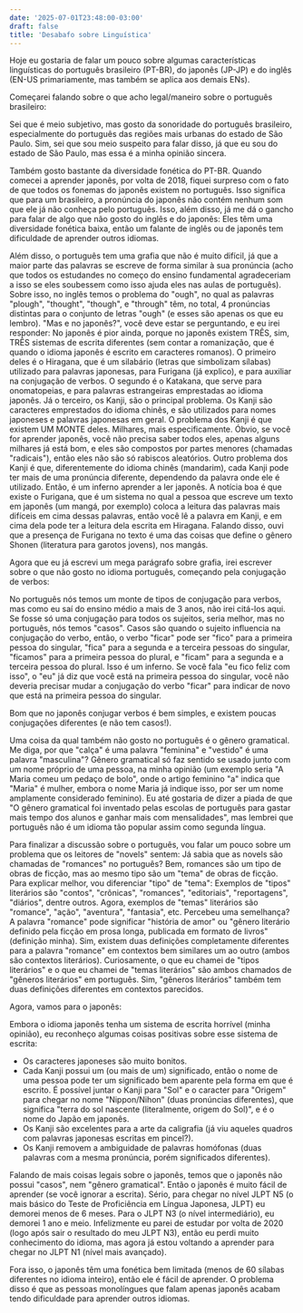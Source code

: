```yaml
---
date: '2025-07-01T23:48:00-03:00'
draft: false
title: 'Desabafo sobre Linguística'
---
```


Hoje eu gostaria de falar um pouco sobre algumas características linguísticas do português brasileiro (PT-BR), do japonês (JP-JP) e do inglês (EN-US primariamente, mas também se aplica aos demais ENs).

Começarei falando sobre o que acho legal/maneiro sobre o português brasileiro:

Sei que é meio subjetivo, mas gosto da sonoridade do português brasileiro, especialmente do português das regiões mais urbanas do estado de São Paulo. Sim, sei que sou meio suspeito para falar disso, já que eu sou do estado de São Paulo, mas essa é a minha opinião sincera.

Também gosto bastante da diversidade fonética do PT-BR. Quando comecei a aprender japonês, por volta de 2018, fiquei surpreso com o fato de que todos os fonemas do japonês existem no português. Isso significa que para um brasileiro, a pronúncia do japonês não contém nenhum som que ele já não conheça pelo português. Isso, além disso, já me dá o gancho para falar de algo que não gosto do inglês e do japonês: Eles têm uma diversidade fonética baixa, então um falante de inglês ou de japonês tem dificuldade de aprender outros idiomas.

Além disso, o português tem uma grafia que não é muito difícil, já que a maior parte das palavras se escreve de forma similar à sua pronúncia (acho que todos os estudandes no começo do ensino fundamental agradeceriam a isso se eles soubessem como isso ajuda eles nas aulas de português). Sobre isso, no inglês temos o problema do "ough", no qual as palavras "plough", "thought", "though", e "through" têm, no total, 4 pronúncias distintas para o conjunto de letras "ough" (e esses são apenas os que eu lembro). "Mas e no japonês?", você deve estar se perguntando, e eu irei responder: No japonês é pior ainda, porque no japonês existem TRÊS, sim, TRÊS sistemas de escrita diferentes (sem contar a romanização, que é quando o idioma japonês é escrito em caracteres romanos). O primeiro deles é o Hiragana, que é um silabário (letras que simbolizam sílabas) utilizado para palavras japonesas, para Furigana (já explico), e para auxiliar na conjugação de verbos. O segundo é o Katakana, que serve para onomatopeias, e para palavras estrangeiras emprestadas ao idioma japonês. Já o terceiro, os Kanji, são o principal problema. Os Kanji são caracteres emprestados do idioma chinês, e são utilizados para nomes japoneses e palavras japonesas em geral. O problema dos Kanji é que existem UM MONTE deles. Milhares, mais especificamente. Óbvio, se você for aprender japonês, você não precisa saber todos eles, apenas alguns milhares já está bom, e eles são compostos por partes menores (chamadas "radicais"), então eles não são só rabiscos aleatórios. Outro problema dos Kanji é que, diferentemente do idioma chinês (mandarim), cada Kanji pode ter mais de uma pronúncia diferente, dependendo da palavra onde ele é utilizado. Então, é um inferno aprender a ler japonês. A notícia boa é que existe o Furigana, que é um sistema no qual a pessoa que escreve um texto em japonês (um mangá, por exemplo) coloca a leitura das palavras mais difíceis em cima dessas palavras, então você lê a palavra em Kanji, e em cima dela pode ter a leitura dela escrita em Hiragana. Falando disso, ouvi que a presença de Furigana no texto é uma das coisas que define o gênero Shonen (literatura para garotos jovens), nos mangás.

Agora que eu já escrevi um mega parágrafo sobre grafia, irei escrever sobre o que não gosto no idioma português, começando pela conjugação de verbos:

No português nós temos um monte de tipos de conjugação para verbos, mas como eu saí do ensino médio a mais de 3 anos, não irei citá-los aqui. Se fosse só uma conjugação para todos os sujeitos, seria melhor, mas no português, nós temos "casos". Casos são quando o sujeito influencia na conjugação do verbo, então, o verbo "ficar" pode ser "fico" para a primeira pessoa do singular, "fica" para a segunda e a terceira pessoas do singular, "ficamos" para a primeira pessoa do plural, e "ficam" para a segunda e a terceira pessoa do plural. Isso é um inferno. Se você fala "eu fico feliz com isso", o "eu" já diz que você está na primeira pessoa do singular, você não deveria precisar mudar a conjugação do verbo "ficar" para indicar de novo que está na primeira pessoa do singular. 

Bom que no japonês conjugar verbos é bem simples, e existem poucas conjugações diferentes (e não tem casos!).

Uma coisa da qual também não gosto no português é o gênero gramatical. Me diga, por que "calça" é uma palavra "feminina" e "vestido" é uma palavra "masculina"? Gênero gramatical só faz sentido se usado junto com um nome próprio de uma pessoa, na minha opinião (um exemplo seria "A Maria comeu um pedaço de bolo", onde o artigo feminino "a" indica que "Maria" é mulher, embora o nome Maria já indique isso, por ser um nome amplamente considerado feminino). Eu até gostaria de dizer a piada de que "O gênero gramatical foi inventado pelas escolas de português para gastar mais tempo dos alunos e ganhar mais com mensalidades", mas lembrei que português não é um idioma tão popular assim como segunda língua.

Para finalizar a discussão sobre o português, vou falar um pouco sobre um problema que os leitores de "novels" sentem: Já sabia que as novels são chamadas de "romances" no português? Bem, romances são um tipo de obras de ficção, mas ao mesmo tipo são um "tema" de obras de ficção. Para explicar melhor, vou diferenciar "tipo" de "tema": Exemplos de "tipos" literários são "contos", "crônicas", "romances", "editoriais", "reportagens", "diários", dentre outros. Agora, exemplos de "temas" literários são "romance", "ação", "aventura", "fantasia", etc. Percebeu uma semelhança? A palavra "romance" pode significar "história de amor" ou "gênero literário definido pela ficção em prosa longa, publicada em formato de livros" (definição minha). Sim, existem duas definições completamente diferentes para a palavra "romance" em contextos bem similares um ao outro (ambos são contextos literários). Curiosamente, o que eu chamei de "tipos literários" e o que eu chamei de "temas literários" são ambos chamados de "gêneros literários" em português. Sim, "gêneros literários" também tem duas definições diferentes em contextos parecidos.

Agora, vamos para o japonês:

Embora o idioma japonês tenha um sistema de escrita horrível (minha opinião), eu reconheço algumas coisas positivas sobre esse sistema de escrita:

- Os caracteres japoneses são muito bonitos.
- Cada Kanji possui um (ou mais de um) significado, então o nome de uma pessoa pode ter um significado bem aparente pela forma em que é escrito. É possível juntar o Kanji para "Sol" e o caracter para "Origem" para chegar no nome "Nippon/Nihon" (duas pronúncias diferentes), que significa "terra do sol nascente (literalmente, origem do Sol)", e é o nome do Japão em japonês.
- Os Kanji são excelentes para a arte da caligrafia (já viu aqueles quadros com palavras japonesas escritas em pincel?).
- Os Kanji removem a ambiguidade de palavras homófonas (duas palavras com a mesma pronúncia, porém significados diferentes).

Falando de mais coisas legais sobre o japonês, temos que o japonês não possui "casos", nem "gênero gramatical". Então o japonês é muito fácil de aprender (se você ignorar a escrita). Sério, para chegar no nível JLPT N5 (o mais básico do Teste de Proficiência em Língua Japonesa, JLPT) eu demorei menos de 6 meses. Para o JLPT N3 (o nível intermediário), eu demorei 1 ano e meio. Infelizmente eu parei de estudar por volta de 2020 (logo após sair o resultado do meu JLPT N3), então eu perdi muito conhecimento do idioma, mas agora já estou voltando a aprender para chegar no JLPT N1 (nível mais avançado).

Fora isso, o japonês têm uma fonética bem limitada (menos de 60 sílabas diferentes no idioma inteiro), então ele é fácil de aprender. O problema disso é que as pessoas monolíngues que falam apenas japonês acabam tendo dificuldade para aprender outros idiomas.
